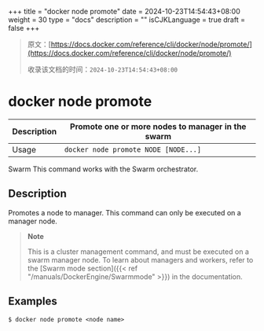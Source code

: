 +++
title = "docker node promote"
date = 2024-10-23T14:54:43+08:00
weight = 30
type = "docs"
description = ""
isCJKLanguage = true
draft = false
+++

> 原文：[https://docs.docker.com/reference/cli/docker/node/promote/](https://docs.docker.com/reference/cli/docker/node/promote/)
>
> 收录该文档的时间：`2024-10-23T14:54:43+08:00`

# docker node promote

| Description | Promote one or more nodes to manager in the swarm |
| :---------- | ------------------------------------------------- |
| Usage       | `docker node promote NODE [NODE...]`              |

Swarm This command works with the Swarm orchestrator.

## Description

Promotes a node to manager. This command can only be executed on a manager node.

> **Note**
>
> This is a cluster management command, and must be executed on a swarm manager node. To learn about managers and workers, refer to the [Swarm mode section]({{< ref "/manuals/DockerEngine/Swarmmode" >}}) in the documentation.

## Examples



```console
$ docker node promote <node name>
```

